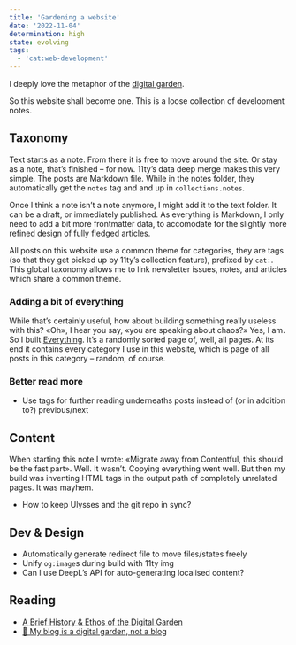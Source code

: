 ```yaml
---
title: 'Gardening a website'
date: '2022-11-04'
determination: high
state: evolving
tags:
  - 'cat:web-development'
---
```


I deeply love the metaphor of the [digital garden](https://maggieappleton.com/garden-history).

So this website shall become one. This is a loose collection of development notes.

## Taxonomy

Text starts as a note. From there it is free to move around the site. Or stay as a note, that’s finished – for now. 11ty’s data deep merge makes this very simple. The posts are Markdown file. While in the notes folder, they automatically get the `notes` tag and and up in `collections.notes`.

Once I think a note isn’t a note anymore, I might add it to the text folder. It can be a draft, or immediately published. As everything is Markdown, I only need to add a bit more frontmatter data, to accomodate for the slightly more refined design of fully fledged articles.

All posts on this website use a common theme for categories, they are tags (so that they get picked up by 11ty’s collection feature), prefixed by `cat:`. This global taxonomy allows me to link newsletter issues, notes, and articles which share a common theme.

### Adding a bit of everything

While that’s certainly useful, how about building something really useless with this? «Oh», I hear you say, «you are speaking about chaos?» Yes, I am. So I built [Everything](/everything/). It’s a randomly sorted page of, well, all pages. At its end it contains every category I use in this website, which is page of all posts in this category – random, of course.

### Better read more

- Use tags for further reading underneaths posts instead of (or in addition to?) previous/next

## Content

When starting this note I wrote: «Migrate away from Contentful, this should be the fast part». Well. It wasn’t. Copying everything went well. But then my build was inventing HTML tags in the output path of completely unrelated pages. It was mayhem.

- How to keep Ulysses and the git repo in sync?

## Dev & Design

- Automatically generate redirect file to move files/states freely
- Unify `og:image`s during build with 11ty img
- Can I use DeepL’s API for auto-generating localised content?

## Reading

- [A Brief History & Ethos of the Digital Garden](https://maggieappleton.com/garden-history)
- [🌱 My blog is a digital garden, not a blog](https://joelhooks.com/digital-garden)

